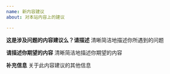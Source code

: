 ```yaml
---
name: 新内容建议
about: 对本站内容上的建议

---
```


**这是涉及问题的内容建议么？请描述**
清晰简洁地描述你所遇到的问题

**请描述你期望的内容**
清晰简洁地描述你期望的内容

**补充信息**
关于此内容建议的其他信息
